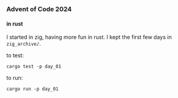 ### Advent of Code 2024
#### in rust


I started in zig, having more fun in rust. I kept the first few days in `zig_archive/`. 

to test:
```
cargo test -p day_01
```

to run:
```
cargo run -p day_01
```
